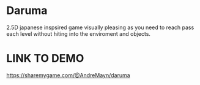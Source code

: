 # Daruma
2.5D japanese inspsired game visually pleasing as you need to reach pass each level 
without hiting into the enviroment and objects.
# LINK TO DEMO
https://sharemygame.com/@AndreMayn/daruma
